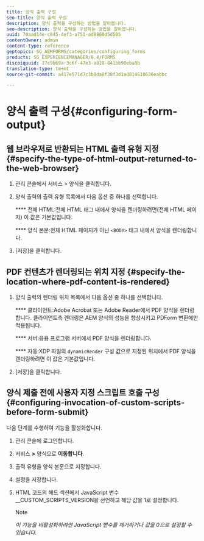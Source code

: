 ```yaml
---
title: 양식 출력 구성
seo-title: 양식 출력 구성
description: 양식 출력을 구성하는 방법을 알아봅니다.
seo-description: 양식 출력을 구성하는 방법을 알아봅니다.
uuid: 70aad14e-c845-4ef3-a751-ad8860d5d505
contentOwner: admin
content-type: reference
geptopics: SG_AEMFORMS/categories/configuring_forms
products: SG_EXPERIENCEMANAGER/6.4/FORMS
discoiquuid: 17c9b69a-3c6f-47e3-a828-841bb90eba8b
translation-type: tm+mt
source-git-commit: a417e571d7c3b8da8f38f3d1ad814610636eabbc

---
```



# 양식 출력 구성{#configuring-form-output}

## 웹 브라우저로 반환되는 HTML 출력 유형 지정 {#specify-the-type-of-html-output-returned-to-the-web-browser}

1. 관리 콘솔에서 서비스 > 양식을 클릭합니다.
1. 양식 출력의 출력 유형 목록에서 다음 옵션 중 하나를 선택합니다.

   **** 전체 HTML:전체 HTML 태그 내에서 양식을 렌더링하려면(전체 HTML 페이지) 이 값은 기본값입니다.

   **** 양식 본문:전체 HTML 페이지가 아닌 `<BODY>` 태그 내에서 양식을 렌더링합니다.

1. [저장]을 클릭합니다.

## PDF 컨텐츠가 렌더링되는 위치 지정 {#specify-the-location-where-pdf-content-is-rendered}

1. 양식 출력의 렌더링 위치 목록에서 다음 옵션 중 하나를 선택합니다.

   **** 클라이언트:Adobe Acrobat 또는 Adobe Reader에서 PDF 양식을 렌더링합니다. 클라이언트측 렌더링은 AEM 양식의 성능을 향상시키고 PDForm 변환에만 적용됩니다.

   **** 서버:응용 프로그램 서버에서 PDF 양식을 렌더링합니다.

   **** 자동:XDP 파일의 `dynamicRender` 구성 값으로 지정된 위치에서 PDF 양식을 렌더링하려면 이 값은 기본값입니다.

1. [저장]을 클릭합니다.

## 양식 제출 전에 사용자 지정 스크립트 호출 구성 {#configuring-invocation-of-custom-scripts-before-form-submit}

다음 단계를 수행하여 기능을 활성화합니다.

1. 관리 콘솔에 로그인합니다.
1. 서비스 **>** 양식으로 **이동합니다**.
1. 출력 유형을 양식 본문으로 지정합니다.
1. 설정을 저장합니다.
1. HTML 코드의 헤드 섹션에서 JavaScript 변수 __CUSTOM_SCRIPTS_VERSION을 선언하고 해당 값을 1로 설정합니다.

   >[!NOTE]
   >
   >*이 기능을 비활성화하려면 JavaScript 변수를 제거하거나 값을 0으로 설정할 수 있습니다.*

